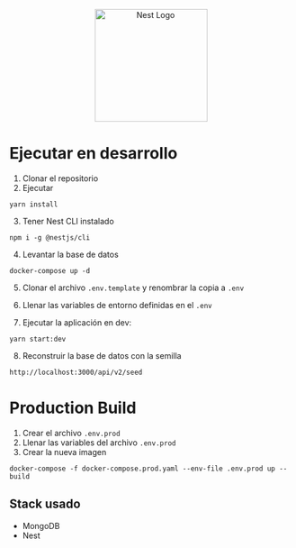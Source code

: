 <p align="center">
  <a href="http://nestjs.com/" target="blank"><img src="https://nestjs.com/img/logo-small.svg" width="200" alt="Nest Logo" /></a>
</p>

# Ejecutar en desarrollo

1. Clonar el repositorio
2. Ejecutar
```
yarn install
```
3. Tener Nest CLI instalado
```
npm i -g @nestjs/cli
```
4. Levantar la base de datos
```
docker-compose up -d
```

5. Clonar el archivo ```.env.template``` y renombrar la copia a ```.env```

6. Llenar las variables de entorno definidas en el ```.env```

7. Ejecutar la aplicación en dev:
 ```
 yarn start:dev
```

8. Reconstruir la base de datos con la semilla
```
http://localhost:3000/api/v2/seed
```

# Production Build
1. Crear el archivo ```.env.prod```
2. Llenar las variables del archivo ```.env.prod```
3. Crear la nueva imagen
```
docker-compose -f docker-compose.prod.yaml --env-file .env.prod up --build
```


## Stack usado
* MongoDB
* Nest
